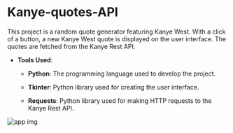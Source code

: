 # Kanye-quotes-API

This project is a random quote generator featuring Kanye West. With a click of a button, a new Kanye West quote is displayed on the user interface. The quotes are fetched from the Kanye Rest API.


- **Tools Used**:
  - **Python**: The programming language used to develop the project.

  - **Tkinter**: Python library used for creating the user interface.

  - **Requests**: Python library used for making HTTP requests to the Kanye Rest API.


![app img](https://github.com/bardack134/Kanye-quotes-API/assets/142977989/2883899a-add0-430f-915a-d99dc5261fc2)
